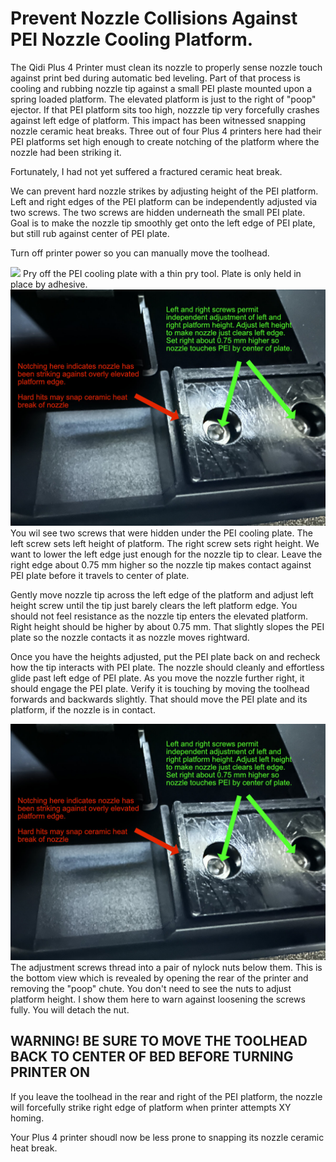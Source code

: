 # Prevent Nozzle Collisions Against PEI Nozzle Cooling Platform.

The Qidi Plus 4 Printer must clean its nozzle to properly sense nozzle touch against print bed during automatic bed leveling. Part of that process is cooling and rubbing  nozzle tip against a small PEI plaste mounted upon a spring loaded platform. The elevated platform is just to the right of "poop" ejector. If that PEI platform sits too high, nozzzle tip very forcefully crashes against left edge of platform. This impact has been witnessed snapping nozzle ceramic heat breaks. Three out of four Plus 4 printers here had their PEI platforms set high enough to create notching of the platform where the nozzle had been striking it.

Fortunately, I had not yet suffered a fractured ceramic heat break.

We can prevent hard nozzle strikes by adjusting height of the PEI platform. Left and right edges of the PEI platform can be independently adjusted via two screws. The two screws are hidden underneath the small PEI plate. Goal is to make the nozzle tip smoothly get onto the left edge of PEI plate, but still rub against center of PEI plate.

Turn off printer power so you can manually move the toolhead. 


<img src="./pry%20off$20PEI$20cooling$20plate.jpg">
Pry off the PEI cooling plate with a thin pry tool. Plate is only held in place by adhesive. 


<img src="./screws.jpg">
You wil see two screws that were hidden under the PEI cooling plate. The left screw sets left height of platform. The right screw sets right height. We want to lower the left edge just enough for the nozzle tip to clear. Leave the right edge about 0.75 mm higher so the nozzle tip makes contact against PEI plate before it travels to center of plate.

Gently move nozzle tip across the left edge of the platform and adjust left height screw until the tip just barely clears the left platform edge. You should not feel resistance as the nozzle tip enters the elevated platform. Right height should be higher by about 0.75 mm. That slightly slopes the PEI plate so the nozzle contacts it as nozzle moves rightward. 

Once you have the heights adjusted, put the PEI plate back on and recheck how the tip interacts with PEI plate. The nozzle should cleanly and effortless glide past left edge of PEI plate. As you move the nozzle further right, it should engage the PEI plate. Verify it is touching by moving the toolhead forwards and backwards slightly. That should move the PEI plate and its platform, if the nozzle is in contact.


<img src="./screws.jpg">
The adjustment screws thread into a pair of nylock nuts below them. This is the bottom view which is revealed by opening the rear of the printer and removing the "poop" chute. You don't need to see the nuts to adjust platform height. I show them here to warn against loosening the screws fully. You will detach the nut.

## WARNING! BE SURE TO MOVE THE TOOLHEAD BACK TO CENTER OF BED BEFORE TURNING PRINTER ON
If you leave the toolhead in the rear and right of the PEI platform, the nozzle will forcefully strike right edge of platform when printer attempts XY homing.

Your Plus 4 printer shoudl now be less prone to snapping its nozzle ceramic heat break.







